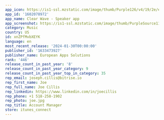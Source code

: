 ```yaml
---
app_icon: https://is1-ssl.mzstatic.com/image/thumb/Purple126/v4/19/2e/ea/192eea64-1fc6-071b-b859-94a8601b6b30/AppIcon-0-0-1x_U007emarketing-0-7-0-85-220.png/1024x1024bb.png
app_id: '1602078972'
app_name: Clear Wave - Speaker app
app_screenshot: https://is1-ssl.mzstatic.com/image/thumb/PurpleSource116/v4/d4/b1/fe/d4b1fe3d-4cd2-2375-cc00-87fc0a885f79/0f0bd401-e519-45d2-bc8b-87d3e307a3d0_01.jpg/1242x2688bb.png
category: Music
country: US
id: xnZPfMvbXEYK
language: en
most_recent_release: '2024-01-30T00:00:00'
publisher_id: '1633473927'
publisher_name: European Apps Solutions
rank: '446'
release_count_in_past_year: '8'
release_count_in_past_year_category: 9
release_count_in_past_year_top_in_category: 35
rep_email: joseph.cillis@bitrise.io
rep_first_name: Joe
rep_full_name: Joe Cillis
rep_linkedin: https://www.linkedin.com/in/joecillis
rep_phone: +1 518-258-1902
rep_photo: joe.jpg
rep_title: Account Manager
store: itunes_connect
---
```

